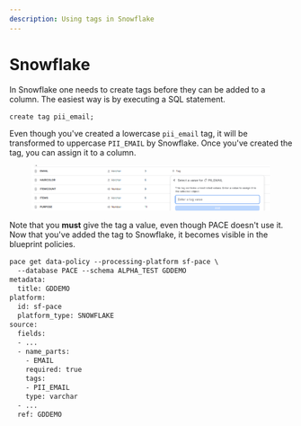 ```yaml
---
description: Using tags in Snowflake
---
```


# Snowflake

In Snowflake one needs to create tags before they can be added to a column. The easiest way is by executing a SQL statement.

```
create tag pii_email;
```

Even though you've created a lowercase `pii_email` tag, it will be transformed to uppercase `PII_EMAIL` by Snowflake. Once you've created the tag, you can assign it to a column.

<figure><img src="../../../.gitbook/assets/image (9).png" alt=""><figcaption></figcaption></figure>

Note that you **must** give the tag a value, even though PACE doesn't use it. Now that you've added the tag to Snowflake, it becomes visible in the blueprint policies.

```
pace get data-policy --processing-platform sf-pace \
  --database PACE --schema ALPHA_TEST GDDEMO
metadata:
  title: GDDEMO
platform:
  id: sf-pace
  platform_type: SNOWFLAKE
source:
  fields:
  - ...
  - name_parts:
    - EMAIL
    required: true
    tags:
    - PII_EMAIL
    type: varchar
  - ...
  ref: GDDEMO


```
